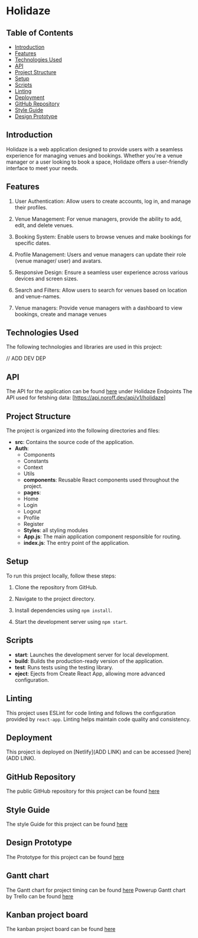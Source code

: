 # Holidaze

## Table of Contents

- [Introduction](#introduction)
- [Features](#features)
- [Technologies Used](#technologies-used)
- [API](#API)
- [Project Structure](#project-structure)
- [Setup](#setup)
- [Scripts](#scripts)
- [Linting](#linting)
- [Deployment](#deployment)
- [GitHub Repository](#github-repository)
- [Style Guide](#style-guide)
- [Design Prototype](#Prototype)

## Introduction

Holidaze is a web application designed to provide users with a seamless experience for managing venues and bookings. Whether you're a venue manager or a user looking to book a space, Holidaze offers a user-friendly interface to meet your needs.

## Features

1. User Authentication: Allow users to create accounts, log in, and manage their profiles.

2. Venue Management: For venue managers, provide the ability to add, edit, and delete venues.

3. Booking System: Enable users to browse venues and make bookings for specific dates.

4. Profile Management: Users and venue managers can update their role (venue manager/ user) and avatars.

5. Responsive Design: Ensure a seamless user experience across various devices and screen sizes.

6. Search and Filters: Allow users to search for venues based on location and venue-names.

7. Venue managers: Provide venue managers with a dashboard to view bookings, create and manage venues

## Technologies Used

The following technologies and libraries are used in this project:

// ADD DEV DEP

## API

The API for the application can be found [here](https://docs.noroff.dev/) under Holidaze Endpoints
The API used for fetshing data: [https://api.noroff.dev/api/v1/holidaze]

## Project Structure

The project is organized into the following directories and files:

- **src**: Contains the source code of the application.
- **Auth**:
  - Components
  - Constants
  - Context
  - Utils
  - **components**: Reusable React components used throughout the project.
  - **pages**:
  - Home
  - Login
  - Logout
  - Profile
  - Register
  - **Styles**: all styling modules
  - **App.js**: The main application component responsible for routing.
  - **index.js**: The entry point of the application.

## Setup

To run this project locally, follow these steps:

1. Clone the repository from GitHub.

2. Navigate to the project directory.

3. Install dependencies using `npm install`.

4. Start the development server using `npm start`.

## Scripts

- **start**: Launches the development server for local development.
- **build**: Builds the production-ready version of the application.
- **test**: Runs tests using the testing library.
- **eject**: Ejects from Create React App, allowing more advanced configuration.

## Linting

This project uses ESLint for code linting and follows the configuration provided by `react-app`. Linting helps maintain code quality and consistency.

## Deployment

This project is deployed on [Netlify](ADD LINK) and can be accessed [here](ADD LINK).

## GitHub Repository

The public GitHub repository for this project can be found [here](https://github.com/Ingsy/Holidaze/tree/e3d5f4ed795924b209e04841cd84de75e7754350/holidaze)

## Style Guide

The style Guide for this project can be found [here](https://xd.adobe.com/view/1397bb78-6f8b-4eee-b64a-f2269c7563b6-46c4/)

## Design Prototype

The Prototype for this project can be found [here](https://xd.adobe.com/view/6bf9582a-4249-4f45-9e3f-b9b316472e9d-3eaa/)

## Gantt chart

The Gantt chart for project timing can be found [here](https://trello.com/b/ynk4OU6m/project-exam-2/timeline)
Powerup Gantt chart by Trello can be found [here](https://placker.com/app#/gantt/view/shs3bhuopefpd?e=b&s=p4eaed)

## Kanban project board

The kanban project board can be found [here](https://trello.com/b/ynk4OU6m/project-exam-2)
